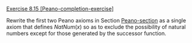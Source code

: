 [Exercise 8.15 \[Peano-completion-exercise\]](8-15/)

Rewrite the first two Peano axioms in
Section [Peano-section](#/) as a single axiom that defines
${NatNum}(x)$ so as to exclude the possibility of natural numbers
except for those generated by the successor function.
